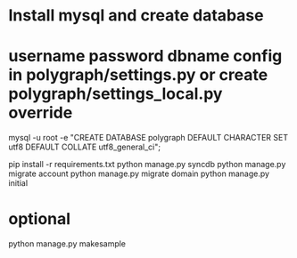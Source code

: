 # Install mysql and create database
# username password dbname config in polygraph/settings.py or create polygraph/settings_local.py override
mysql -u root -e "CREATE DATABASE polygraph DEFAULT CHARACTER SET utf8 DEFAULT COLLATE utf8_general_ci";

pip install -r requirements.txt
python manage.py syncdb
python manage.py migrate account
python manage.py migrate domain
python manage.py initial

# optional
python manage.py makesample
